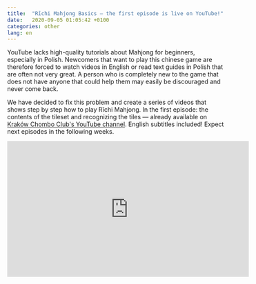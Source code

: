 ```yaml
---
title:  "Rīchi Mahjong Basics — the first episode is live on YouTube!"
date:   2020-09-05 01:05:42 +0100
categories: other
lang: en
---
```


YouTube lacks high-quality tutorials about Mahjong for beginners, especially in Polish. Newcomers that want to play this chinese game are therefore forced to watch videos in English or read text guides in Polish that are often not very great. A person who is completely new to the game that does not have anyone that could help them may easily be discouraged and never come back.

We have decided to fix this problem and create a series of videos that shows step by step how to play Rīchi Mahjong. In the first episode: the contents of the tileset and recognizing the tiles — already available on [Kraków Chombo Club's YouTube channel](https://www.youtube.com/channel/UCCsyYLtIHOPfZtL1o-iNzNA). English subtitles included! Expect next episodes in the following weeks.

<iframe width="560" height="315" src="https://www.youtube.com/embed/9gN3h_k9qCs" frameborder="0" allow="accelerometer; autoplay; encrypted-media; gyroscope; picture-in-picture" allowfullscreen></iframe>
